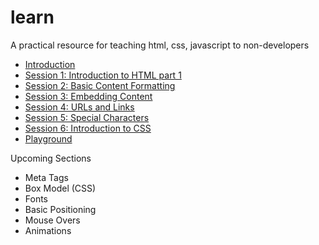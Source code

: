 # learn
A practical resource for teaching html, css, javascript to non-developers


- [Introduction](./introduction.md)
- [Session 1: Introduction to HTML part 1](./sessions/1/index.md)
- [Session 2: Basic Content Formatting](./sessions/2/index.md)
- [Session 3: Embedding Content](./sessions/3/index.md)
- [Session 4: URLs and Links](./sessions/4/index.md)
- [Session 5: Special Characters](./sessions/5/index.md)
- [Session 6: Introduction to CSS](./sessions/6/index.md)
- [Playground](./Playground/Index.md)






Upcoming Sections
- Meta Tags
- Box Model (CSS)
- Fonts
- Basic Positioning
- Mouse Overs
- Animations




